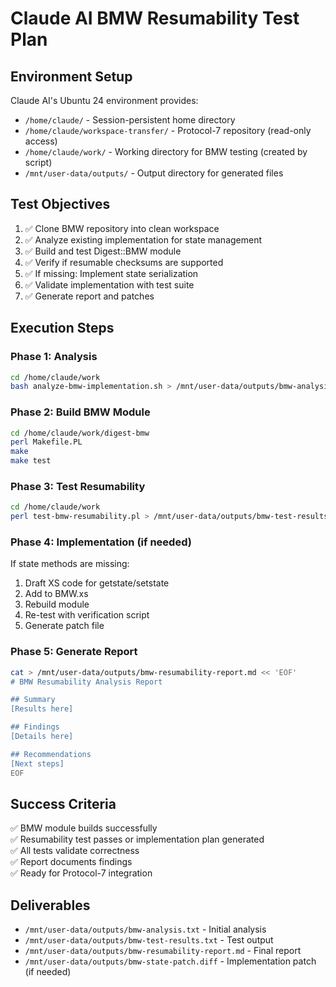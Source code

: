 # Claude AI BMW Resumability Test Plan

## Environment Setup

Claude AI's Ubuntu 24 environment provides:
- `/home/claude/` - Session-persistent home directory
- `/home/claude/workspace-transfer/` - Protocol-7 repository (read-only access)
- `/home/claude/work/` - Working directory for BMW testing (created by script)
- `/mnt/user-data/outputs/` - Output directory for generated files

## Test Objectives

1. ✅ Clone BMW repository into clean workspace
2. ✅ Analyze existing implementation for state management
3. ✅ Build and test Digest::BMW module
4. ✅ Verify if resumable checksums are supported
5. ✅ If missing: Implement state serialization
6. ✅ Validate implementation with test suite
7. ✅ Generate report and patches

## Execution Steps

### Phase 1: Analysis

```bash
cd /home/claude/work
bash analyze-bmw-implementation.sh > /mnt/user-data/outputs/bmw-analysis.txt
```

### Phase 2: Build BMW Module

```bash
cd /home/claude/work/digest-bmw
perl Makefile.PL
make
make test
```

### Phase 3: Test Resumability

```bash
cd /home/claude/work
perl test-bmw-resumability.pl > /mnt/user-data/outputs/bmw-test-results.txt
```

### Phase 4: Implementation (if needed)

If state methods are missing:
1. Draft XS code for getstate/setstate
2. Add to BMW.xs
3. Rebuild module
4. Re-test with verification script
5. Generate patch file

### Phase 5: Generate Report

```bash
cat > /mnt/user-data/outputs/bmw-resumability-report.md << 'EOF'
# BMW Resumability Analysis Report

## Summary
[Results here]

## Findings
[Details here]

## Recommendations
[Next steps]
EOF
```

## Success Criteria

✅ BMW module builds successfully  
✅ Resumability test passes or implementation plan generated  
✅ All tests validate correctness  
✅ Report documents findings  
✅ Ready for Protocol-7 integration  

## Deliverables

- `/mnt/user-data/outputs/bmw-analysis.txt` - Initial analysis
- `/mnt/user-data/outputs/bmw-test-results.txt` - Test output
- `/mnt/user-data/outputs/bmw-resumability-report.md` - Final report
- `/mnt/user-data/outputs/bmw-state-patch.diff` - Implementation patch (if needed)